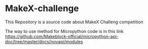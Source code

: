 # MakeX-challenge
This Repository is a source code about MakeX Challeng competition 

The way to use method for Micropython code is in this link https://github.com/Makeblock-official/micropython-api-doc/tree/master/docs/novapi/modules
